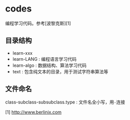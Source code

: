 codes
=====

编程学习代码。参考[波黎克斯][1]

目录结构
-------

- learn-xxx
 - learn-LANG : 编程语言学习代码
 - learn-algo : 数据结构、算法学习代码
- text : 包含纯文本的目录，用于测试字符串算法等

文件命名
-------

class-subclass-subsubclass.type : 文件名全小写，用`-`连接

[1] http://www.berlinix.com
